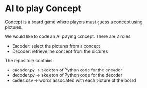 # AI to play Concept

[Concept](https://en.wikipedia.org/wiki/Concept_(board_game)) is a board game where players must guess a concept using pictures.

We would like to code an AI playing concept.
There are 2 roles:
* Encoder: select the pictures from a concept
* Decoder: retrieve the concept from the pictures

The repository contains:
* encoder.py -> skeleton of Python code for the encoder
* decoder.py -> skeleton of Python code for the decoder
* codes.csv -> words associated with each picture of the board
  
